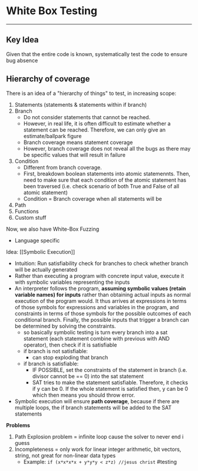 # White Box Testing
---
## Key Idea
Given that the entire code is known, systematically test the code to ensure bug absence

## Hierarchy of coverage
There is an idea of a "hierarchy of things" to test, in increasing scope:
1. Statements (statements & statements within if branch)
2. Branch
	- Do not consider statements that cannot be reached.
	- However, in real life, it is often difficult to estimate whether a statement can be reached. Therefore, we can only give an estimate/ballpark figure
	- Branch coverage means statement coverage
	- However, branch coverage does not reveal all the bugs as there may be specific values that will result in failure
3. Condition
	- Different from branch coverage.
	- First, breakdown boolean statements into atomic statemennts. Then, need to make sure that each condition of the atomic statement has been traversed (i.e. check scenario of both True and False of all atomic statement)
	- Condition = Branch coverage when all statements will be 
4. Path
5. Functions
6. Custom stuff 

Now, we also have White-Box Fuzzing
- Language specific

Idea: [[Symbolic Execution]]
- Intuition: Run satisfiability check for branches to check whether branch will be actually generated
- Rather than executing a program with concrete input value, execute it with symbolic variables representing the inputs
- An interpreter follows the program, **assuming symbolic values (retain variable names) for inputs** rather than obtaining actual inputs as normal execution of the program would. It thus arrives at expressions in terms of those symbols for expressions and variables in the program, and constraints in terms of those symbols for the possible outcomes of each conditional branch. Finally, the possible inputs that trigger a branch can be determined by solving the constraints.
	- so basically symbolic testing is turn every branch into a sat statement (each statement combine with previous with AND operator), then check if it is satisfiable
	- if branch is not satisfiable:
		- can stop exploding that branch
	- if branch is satisfiable:
		- IF POSSIBLE, set the constraints of the statement in branch (i.e. divisor cannot be == 0) into the sat statement 
		- SAT tries to make the statement satisfiable. Therefore, it checks if y can be 0. If the whole statement is satisfied then, y can be 0 which then means you should throw error.
- Symbolic execution will ensure **path coverage**, because if there are multiple loops, the if branch statements will be added to the SAT statements

**Problems**
1. Path Explosion problem = infinite loop cause the solver to never end i guess
2. Incompleteness = only work for linear integer arithmetic, bit vectors, string, not great for non-linear data types 
	- Example: `if (x*x*x*x + y*y*y < z*z) //jesus christ`
#testing 